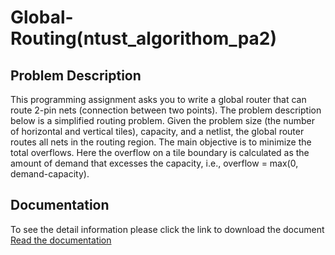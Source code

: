 # Global-Routing(ntust_algorithom_pa2)
## Problem Description
This programming assignment asks you to write a global router that can route 2-pin nets (connection between two points). The problem description below is a simplified routing problem. Given the problem size (the number of horizontal and vertical tiles), capacity, and a netlist, the global router routes all nets in the routing region. The main objective is to minimize the total overflows. Here the overflow on a tile boundary is calculated as the amount of demand that excesses the capacity, i.e., overflow = max(0, demand-capacity).
## Documentation
To see the detail information please click the link to download the document
[Read the documentation](https://github.com/steveniscoming/Global-Routing/raw/main/main/prog2_routing.pdf)
